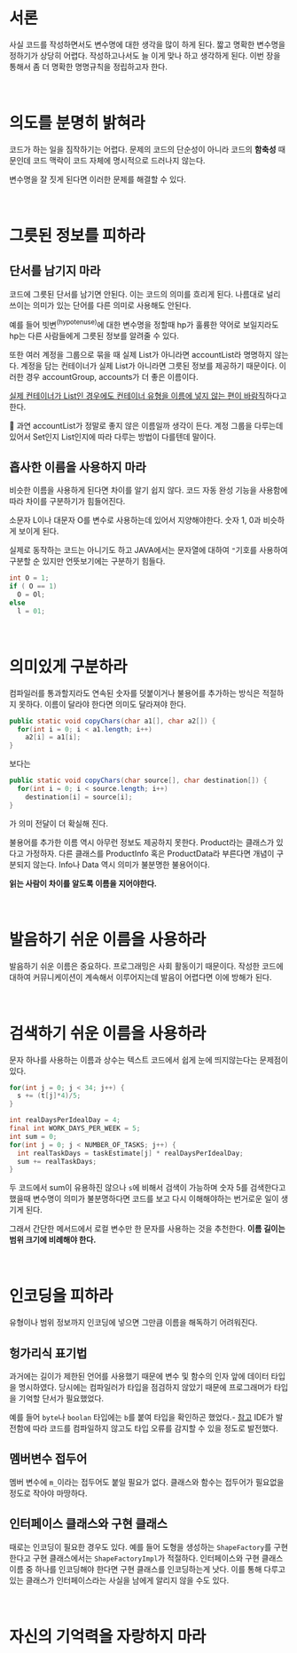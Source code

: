 # 서론
사실 코드를 작성하면서도 변수명에 대한 생각을 많이 하게 된다. 짧고 명확한 변수명을 정하기가 상당히 어렵다. 작성하고나서도 늘 이게 맞나 하고 생각하게 된다. 이번 장을 통해서 좀 더 명확한 명명규칙을 정립하고자 한다.

<br/>

# 의도를 분명히 밝혀라
코드가 하는 일을 짐작하기는 어렵다. 문제의 코드의 단순성이 아니라 코드의 **함축성** 때문인데 코드 맥락이 코드 자체에 명시적으로 드러나지 않는다.

변수명을 잘 짓게 된다면 이러한 문제를 해결할 수 있다.

<br/>

# 그릇된 정보를 피하라
## 단서를 남기지 마라
코드에 그릇된 단서를 남기면 안된다. 이는 코드의 의미를 흐리게 된다. 나름대로 널리 쓰이는 의미가 있는 단어를 다른 의미로 사용해도 안된다. 

예를 들어 빗변<sup>(hypotenuse)</sup>에 대한 변수명을 정할때 hp가 훌륭한 약어로 보일지라도 hp는 다른 사람들에게 그릇된 정보를 알려줄 수 있다.

또한 여러 계정을 그룹으로 묶을 때 실제 List가 아니라면 accountList라 명명하지 않는다. 계정을 담는 컨테이너가 실제 List가 아니라면 그릇된 정보를 제공하기 때문이다. 이러한 경우 accountGroup, accounts가 더 좋은 이름이다.

<u>실제 컨테이너가 List인 경우에도 컨테이너 유형을 이름에 넣지 않는 편이 바람직</u>하다고 한다.

🤔 과연 accountList가 정말로 좋지 않은 이름일까 생각이 든다. 계정 그룹을 다루는데 있어서 Set인지 List인지에 따라 다루는 방법이 다를텐데 말이다.

## 흡사한 이름을 사용하지 마라
비슷한 이름을 사용하게 된다면 차이를 알기 쉽지 않다. 코드 자동 완성 기능을 사용함에 따라 차이를 구분하기가 힘들어진다. 

소문자 L이나 대문자 O를 변수로 사용하는데 있어서 지양해야한다. 숫자 1, 0과 비슷하게 보이게 된다.

실제로 동작하는 코드는 아니기도 하고 JAVA에서는 문자열에 대하여 `"`기호를 사용하여 구분할 순 있지만 언뜻보기에는 구분하기 힘들다.
```java
int O = 1;
if ( O == 1)
  O = Ol;
else
  l = 01;
```

<br/>

# 의미있게 구분하라
컴파일러를 통과할지라도 연속된 숫자를 덧붙이거나 불용어를 추가하는 방식은 적절하지 못하다. 이름이 달라야 한다면 의미도 달라져야 한다.
```java
public static void copyChars(char a1[], char a2[]) {
  for(int i = 0; i < a1.length; i++)
    a2[i] = a1[i];
}
```
보다는
```java
public static void copyChars(char source[], char destination[]) {
  for(int i = 0; i < source.length; i++)
    destination[i] = source[i];
}
```
가 의미 전달이 더 확실해 진다. 

불용어를 추가한 이름 역시 아무런 정보도 제공하지 못한다. Product라는 클래스가 있다고 가정하자. 다른 클래스를 ProductInfo 혹은 ProductData라 부른다면 개념이 구분되지 않는다. Info나 Data 역시 의미가 불분명한 불용어이다.

**읽는 사람이 차이를 알도록 이름을 지어야한다.**

<br/>

# 발음하기 쉬운 이름을 사용하라
발음하기 쉬운 이름은 중요하다. 프로그래밍은 사회 활동이기 때문이다. 작성한 코드에 대하여 커뮤니케이션이 계속해서 이루어지는데 발음이 어렵다면 이에 방해가 된다.

<br/>

# 검색하기 쉬운 이름을 사용하라
문자 하나를 사용하는 이름과 상수는 텍스트 코드에서 쉽게 눈에 띄지않는다는 문제점이 있다.

```java
for(int j = 0; j < 34; j++) {
  s += (t[j]*4)/5;
}
```

```java
int realDaysPerIdealDay = 4;
final int WORK_DAYS_PER_WEEK = 5;
int sum = 0;
for(int j = 0; j < NUMBER_OF_TASKS; j++) {
  int realTaskDays = taskEstimate[j] * realDaysPerIdealDay;
  sum += realTaskDays;
}
```
두 코드에서 sum이 유용하진 않으나 `s`에 비해서 검색이 가능하며 숫자 5를 검색한다고 했을때 변수명이 의미가 불분명하다면 코드를 보고 다시 이해해야하는 번거로운 일이 생기게 된다.

그래서 간단한 메서드에서 로컬 변수만 한 문자를 사용하는 것을 추천한다. **이름 길이는 범위 크기에 비례해야 한다.**

<br/>

# 인코딩을 피하라
유형이나 범위 정보까지 인코딩에 넣으면 그만큼 이름을 해독하기 어려워진다.
## 헝가리식 표기법
과거에는 길이가 제한된 언어를 사용했기 때문에 변수 및 함수의 인자 앞에 데이터 타입을 명시하였다. 당시에는 컴파일러가 타입을 점검하지 않았기 때문에 프로그래머가 타입을 기억할 단서가 필요했었다.

예를 들어 `byte`나 `boolan` 타입에는 `b`를 붙여 타입을 확인하곤 했었다.- [참고](https://namu.wiki/w/%ED%97%9D%EA%B0%80%EB%A6%AC%EC%95%88%20%ED%91%9C%EA%B8%B0%EB%B2%95)
IDE가 발전함에 따라 코드를 컴파일하지 않고도 타입 오류를 감지할 수 있을 정도로 발전했다.
## 멤버변수 접두어
멤버 변수에 `m_`이라는 접두어도 붙일 필요가 없다. 클래스와 함수는 접두어가 필요없을 정도로 작아야 마땅하다.
## 인터페이스 클래스와 구현 클래스
때로는 인코딩이 필요한 경우도 있다. 예를 들어 도형을 생성하는 `ShapeFactory`를 구현한다고 구현 클래스에서는 `ShapeFactoryImpl`가 적절하다. 인터페이스와 구현 클래스 이름 중 하나를 인코딩해야 한다면 구현 클래스를 인코딩하는게 낫다. 이를 통해 다루고 있는 클래스가 인터페이스라는 사실을 남에게 알리지 않을 수도 있다.

<br/>

# 자신의 기억력을 자랑하지 마라